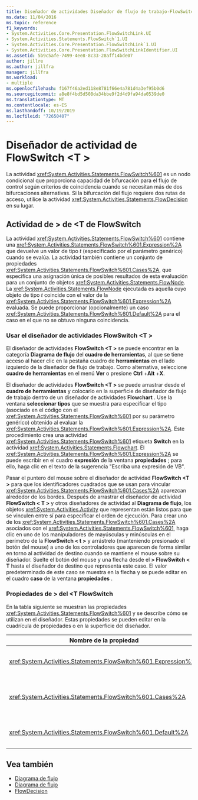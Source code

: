 ```yaml
---
title: Diseñador de actividades Diseñador de flujo de trabajo-FlowSwitch <T>
ms.date: 11/04/2016
ms.topic: reference
f1_keywords:
- System.Activities.Core.Presentation.FlowSwitchLink.UI
- System.Activities.Statements.FlowSwitch`1.UI
- System.Activities.Core.Presentation.FlowSwitchLink`1.UI
- System.Activities.Core.Presentation.FlowSwitchLinkIdentifier.UI
ms.assetid: 5b9c5afe-7499-4ee8-8c33-28aff14bde07
author: jillre
ms.author: jillfra
manager: jillfra
ms.workload:
- multiple
ms.openlocfilehash: f167f46a2ed118e8781f66e4a781d4a3ef95b0d6
ms.sourcegitcommit: a8e8f4bd5d508da34bbe9f2d4d9fa94da0539de0
ms.translationtype: MT
ms.contentlocale: es-ES
ms.lasthandoff: 10/19/2019
ms.locfileid: "72650407"
---
```

# <a name="flowswitcht-activity-designer"></a>Diseñador de actividad de FlowSwitch \<T >

La actividad <xref:System.Activities.Statements.FlowSwitch%601> es un nodo condicional que proporciona capacidad de bifurcación para el flujo de control según criterios de coincidencia cuando se necesitan más de dos bifurcaciones alternativas. Si la bifurcación del flujo requiere dos rutas de acceso, utilice la actividad <xref:System.Activities.Statements.FlowDecision> en su lugar.

## <a name="the-flowswitcht-activity"></a>Actividad de > de \<T de FlowSwitch

La actividad <xref:System.Activities.Statements.FlowSwitch%601> contiene una <xref:System.Activities.Statements.FlowSwitch%601.Expression%2A> que devuelve un valor de tipo *t* (especificado por el parámetro genérico) cuando se evalúa. La actividad también contiene un conjunto de propiedades <xref:System.Activities.Statements.FlowSwitch%601.Cases%2A>, que especifica una asignación única de posibles resultados de esta evaluación para un conjunto de objetos <xref:System.Activities.Statements.FlowNode>. La <xref:System.Activities.Statements.FlowNode> ejecutada es aquella cuyo objeto de tipo *t* coincide con el valor de la <xref:System.Activities.Statements.FlowSwitch%601.Expression%2A> evaluada. Se puede proporcionar (opcionalmente) un caso <xref:System.Activities.Statements.FlowSwitch%601.Default%2A> para el caso en el que no se obtuvo ninguna coincidencia.

### <a name="using-the-flowswitcht-activity-designer"></a>Usar el diseñador de actividades FlowSwitch \<T >

El diseñador de actividades **FlowSwitch \<T >** se puede encontrar en la categoría **Diagrama de flujo** del **cuadro de herramientas**, al que se tiene acceso al hacer clic en la pestaña cuadro de **herramientas** en el lado izquierdo de la diseñador de flujo de trabajo. Como alternativa, seleccione **cuadro de herramientas** en el menú **Ver** o presione **Ctrl** +**Alt** +**X**.

El diseñador de actividades **FlowSwitch \<T >** se puede arrastrar desde el **cuadro de herramientas** y colocarlo en la superficie de diseñador de flujo de trabajo dentro de un diseñador de actividades **Flowchart** . Use la ventana **seleccionar tipos** que se muestra para especificar el tipo (asociado en el código con el <xref:System.Activities.Statements.FlowSwitch%601> por su parámetro genérico) obtenido al evaluar la <xref:System.Activities.Statements.FlowSwitch%601.Expression%2A>. Este procedimiento crea una actividad <xref:System.Activities.Statements.FlowSwitch%601> etiqueta **Switch** en la actividad <xref:System.Activities.Statements.Flowchart>. El <xref:System.Activities.Statements.FlowSwitch%601.Expression%2A> se puede escribir en el cuadro **expresión** de la ventana **propiedades** ; para ello, haga clic en el texto de la sugerencia "Escriba una expresión de VB".

Pasar el puntero del mouse sobre el diseñador de actividad **FlowSwitch \<T >** para que los identificadores cuadrados que se usan para vincular <xref:System.Activities.Statements.FlowSwitch%601.Cases%2A> aparezcan alrededor de los bordes. Después de arrastrar el diseñador de actividad **FlowSwitch < T \>** y otros diseñadores de actividad al **Diagrama de flujo**, los objetos <xref:System.Activities.Activity> que representan están listos para que se vinculen entre sí para especificar el orden de ejecución. Para crear uno de los <xref:System.Activities.Statements.FlowSwitch%601.Cases%2A> asociados con el <xref:System.Activities.Statements.FlowSwitch%601>, haga clic en uno de los manipuladores de mayúsculas y minúsculas en el perímetro de la **FlowSwitch < t \>** y arrástrelo (manteniendo presionado el botón del mouse) a uno de los controladores que aparecen de forma similar en torno al actividad de destino cuando se mantiene el mouse sobre su diseñador. Suelte el botón del mouse y una flecha desde el **\> FlowSwitch < T** hasta el diseñador de destino que representa este caso. El valor predeterminado de este caso se muestra en la flecha y se puede editar en el cuadro **caso** de la ventana **propiedades** .

### <a name="the-flowswitcht-properties"></a>Propiedades de > del \<T FlowSwitch

En la tabla siguiente se muestran las propiedades <xref:System.Activities.Statements.FlowSwitch%601> y se describe cómo se utilizan en el diseñador. Estas propiedades se pueden editar en la cuadrícula de propiedades o en la superficie del diseñador.

|Nombre de la propiedad|Requerido|Uso|
|-|--------------|-|
|<xref:System.Activities.Statements.FlowSwitch%601.Expression%2A>|True|Especifica la expresión que se evalúa para determinar cuál de las propiedades <xref:System.Activities.Statements.FlowSwitch%601.Cases%2A> se va intercambiar en la ruta de acceso de ejecución.|
|<xref:System.Activities.Statements.FlowSwitch%601.Cases%2A>|False|Especifica una asignación única de los posibles resultados que se obtienen al evaluar la propiedad <xref:System.Activities.Statements.FlowSwitch%601.Expression%2A> para un conjunto de objetos <xref:System.Activities.Statements.FlowNode>.|
|<xref:System.Activities.Statements.FlowSwitch%601.Default%2A>|True|Especifica la asignación cuando la evaluación de <xref:System.Activities.Statements.FlowSwitch%601.Expression%2A> no coincide con uno de los valores que contiene el objeto <xref:System.Activities.Statements.FlowSwitch%601.Cases%2A>.|

## <a name="see-also"></a>Vea también

- [Diagrama de flujo](../workflow-designer/flowchart-activity-designers.md)
- [Diagrama de flujo](../workflow-designer/flowchart-activity-designer.md)
- [FlowDecision](../workflow-designer/flowdecision-activity-designer.md)